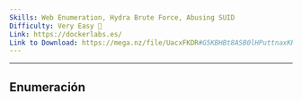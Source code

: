 ```yaml
---
Skills: Web Enumeration, Hydra Brute Force, Abusing SUID
Difficulty: Very Easy 🔵
Link: https://dockerlabs.es/
Link to Download: https://mega.nz/file/UacxFKDR#G5KBHBt8ASB0lHPuttnaxKROAa40FMGrvBoIBf6ak0E
---
```

---

## Enumeración

